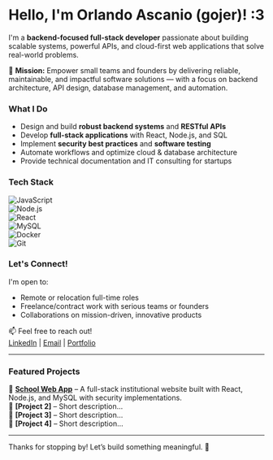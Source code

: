 # Hello,  I'm Orlando Ascanio (gojer)! :3

I'm a **backend-focused full-stack developer** passionate about building scalable systems, powerful APIs, and cloud-first web applications that solve real-world problems.

🚀 **Mission:** Empower small teams and founders by delivering reliable, maintainable, and impactful software solutions — with a focus on backend architecture, API design, database management, and automation.

### What I Do
- Design and build **robust backend systems** and **RESTful APIs**  
- Develop **full-stack applications** with React, Node.js, and SQL  
- Implement **security best practices** and **software testing**  
- Automate workflows and optimize cloud & database architecture  
- Provide technical documentation and IT consulting for startups  

### Tech Stack  
![JavaScript](https://img.shields.io/badge/-JavaScript-F7DF1E?style=flat-square&logo=javascript&logoColor=black)  
![Node.js](https://img.shields.io/badge/-Node.js-339933?style=flat-square&logo=node.js&logoColor=white)  
![React](https://img.shields.io/badge/-React-61DAFB?style=flat-square&logo=react&logoColor=black)  
![MySQL](https://img.shields.io/badge/-MySQL-4479A1?style=flat-square&logo=mysql&logoColor=white)  
![Docker](https://img.shields.io/badge/-Docker-2496ED?style=flat-square&logo=docker&logoColor=white)  
![Git](https://img.shields.io/badge/-Git-F05032?style=flat-square&logo=git&logoColor=white)  

### Let's Connect!
I'm open to:
- Remote or relocation full-time roles  
- Freelance/contract work with serious teams or founders  
- Collaborations on mission-driven, innovative products  

📫 Feel free to reach out!  
[LinkedIn](https://www.linkedin.com/in/orlando-ascanio-dev) | [Email](mailto:gojer@naver.com) | [Portfolio](https://.....com)  

---

### Featured Projects  
🔹 **[School Web App](https://....com)** – A full-stack institutional website built with React, Node.js, and MySQL with security implementations.  
🔹 **[Project 2]** – Short description...  
🔹 **[Project 3]** – Short description...  
🔹 **[Project 4]** – Short description...  

---

Thanks for stopping by! Let’s build something meaningful. 🙌
